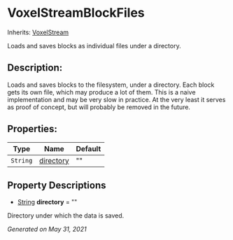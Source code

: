 # VoxelStreamBlockFiles

Inherits: [VoxelStream](VoxelStream.md)


Loads and saves blocks as individual files under a directory.

## Description:

Loads and saves blocks to the filesystem, under a directory. Each block gets its own file, which may produce a lot of them. This is a naive implementation and may be very slow in practice. At the very least it serves as proof of concept, but will probably be removed in the future.

## Properties:


Type      | Name                       | Default
--------- | -------------------------- | --------
`String`  | [directory](#i_directory)  | ""
<p></p>

## Property Descriptions

- [String](https://docs.godotengine.org/en/stable/classes/class_string.html)<span id="i_directory"></span> **directory** = ""

Directory under which the data is saved.

_Generated on May 31, 2021_
